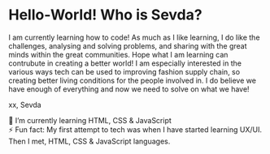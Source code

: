 # Hello-World! Who is Sevda?

I am currently learning how to code! As much as I like learning, I do like the challenges, analysing and solving problems, and sharing with the great minds within the great communities. Hope what I am learning can contrubute in creating a better world! I am especially interested in the various ways tech can be used to improving fashion supply chain, so creating better living conditions for the people involved in. I do believe we have enough of everything and now we need to solve on what we have! 

xx, Sevda

🌱 I’m currently learning HTML, CSS & JavaScript\
⚡ Fun fact: My first attempt to tech was when I have started learning UX/UI. Then I met, HTML, CSS & JavaScript languages.  

